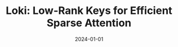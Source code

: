 ---
title: "Loki: Low-Rank Keys for Efficient Sparse Attention"
collection: publications
permalink: /publication/2024-01-01-Loki-Low-Rank-Keys-for-Efficient-Sparse-Attention
date: 2024-01-01
venue: 'arXiv'
paperurl: 'https://arxiv.org/abs/2406.02542'
citation: ' Prajwal Singhania,  Siddharth Singh,  Shwai He,  Soheil Feizi,  Abhinav Bhatele, &quot;Loki: Low-Rank Keys for Efficient Sparse Attention.&quot; arXiv, 2024.'
---